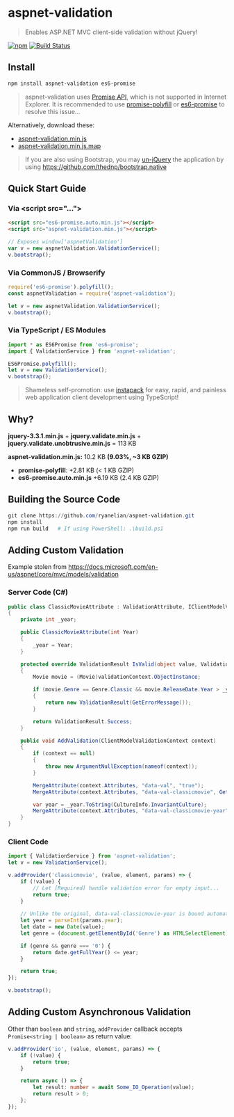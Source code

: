 # aspnet-validation
> Enables ASP.NET MVC client-side validation without jQuery! 

[![npm](https://img.shields.io/npm/v/aspnet-validation.svg)](https://www.npmjs.com/package/aspnet-validation) [![Build Status](https://travis-ci.org/ryanelian/aspnet-validation.svg?branch=master)](https://travis-ci.org/ryanelian/aspnet-validation)

## Install

```powershell
npm install aspnet-validation es6-promise
```

> aspnet-validation uses [Promise API](https://developer.mozilla.org/en/docs/Web/JavaScript/Reference/Global_Objects/Promise), which is not supported in Internet Explorer. It is recommended to use [promise-polyfill](https://github.com/taylorhakes/promise-polyfill) or [es6-promise](https://github.com/stefanpenner/es6-promise) to resolve this issue...

Alternatively, download these:

- [aspnet-validation.min.js](https://github.com/ryanelian/aspnet-validation/raw/master/dist/aspnet-validation.min.js)
- [aspnet-validation.min.js.map](https://github.com/ryanelian/aspnet-validation/raw/master/dist/aspnet-validation.min.js.map)

> If you are also using Bootstrap, you may [un-jQuery](http://youmightnotneedjquery.com/) the application by using https://github.com/thednp/bootstrap.native

## Quick Start Guide

### Via \<script src="..."\>

```html
<script src="es6-promise.auto.min.js"></script>
<script src="aspnet-validation.min.js"></script>
```

```js
// Exposes window['aspnetValidation']
var v = new aspnetValidation.ValidationService();
v.bootstrap();
```

### Via CommonJS / Browserify

```js
require('es6-promise').polyfill();
const aspnetValidation = require('aspnet-validation');

let v = new aspnetValidation.ValidationService();
v.bootstrap();
```

### Via TypeScript / ES Modules

```ts
import * as ES6Promise from 'es6-promise';
import { ValidationService } from 'aspnet-validation';

ES6Promise.polyfill();
let v = new ValidationService();
v.bootstrap();
```

> Shameless self-promotion: use [instapack](https://github.com/ryanelian/instapack) for easy, rapid, and painless web application client development using TypeScript!

## Why?

**jquery-3.3.1.min.js** + **jquery.validate.min.js** + **jquery.validate.unobtrusive.min.js** = 113 KB

**aspnet-validation.min.js:** 10.2 KB **(9.03%, ~3 KB GZIP)**
- **promise-polyfill**: +2.81 KB (< 1 KB GZIP)
- **es6-promise.auto.min.js** +6.19 KB (2.4 KB GZIP)

## Building the Source Code

```powershell
git clone https://github.com/ryanelian/aspnet-validation.git
npm install
npm run build   # If using PowerShell: .\build.ps1
```

## Adding Custom Validation

Example stolen from https://docs.microsoft.com/en-us/aspnet/core/mvc/models/validation

### Server Code (C#)

```cs
public class ClassicMovieAttribute : ValidationAttribute, IClientModelValidator
{
    private int _year;

    public ClassicMovieAttribute(int Year)
    {
        _year = Year;
    }

    protected override ValidationResult IsValid(object value, ValidationContext validationContext)
    {
        Movie movie = (Movie)validationContext.ObjectInstance;

        if (movie.Genre == Genre.Classic && movie.ReleaseDate.Year > _year)
        {
            return new ValidationResult(GetErrorMessage());
        }

        return ValidationResult.Success;
    }

    public void AddValidation(ClientModelValidationContext context)
    {
        if (context == null)
        {
            throw new ArgumentNullException(nameof(context));
        }

        MergeAttribute(context.Attributes, "data-val", "true");
        MergeAttribute(context.Attributes, "data-val-classicmovie", GetErrorMessage());

        var year = _year.ToString(CultureInfo.InvariantCulture);
        MergeAttribute(context.Attributes, "data-val-classicmovie-year", year);
    }
}
```

### Client Code

```ts
import { ValidationService } from 'aspnet-validation';
let v = new ValidationService();

v.addProvider('classicmovie', (value, element, params) => {
    if (!value) {
        // Let [Required] handle validation error for empty input...
        return true;
    }
    
    // Unlike the original, data-val-classicmovie-year is bound automatically to params['year'] as string!
    let year = parseInt(params.year);
    let date = new Date(value);
    let genre = (document.getElementById('Genre') as HTMLSelectElement).value;

    if (genre && genre === '0') {
        return date.getFullYear() <= year;
    }

    return true;
});

v.bootstrap();
```

## Adding Custom Asynchronous Validation

Other than `boolean` and `string`, `addProvider` callback accepts `Promise<string | boolean>` as return value:

```ts
v.addProvider('io', (value, element, params) => {
    if (!value) {
        return true;
    }

    return async () => {
        let result: number = await Some_IO_Operation(value);
        return result > 0;
    };
});
```
